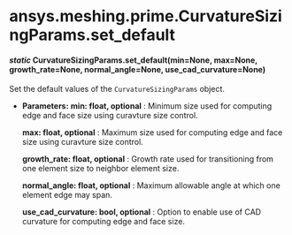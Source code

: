 # ansys.meshing.prime.CurvatureSizingParams.set_default

<a id="ansys.meshing.prime.CurvatureSizingParams.set_default"></a>

#### *static* CurvatureSizingParams.set_default(min=None, max=None, growth_rate=None, normal_angle=None, use_cad_curvature=None)

Set the default values of the `CurvatureSizingParams` object.

* **Parameters:**
  **min: float, optional**
  : Minimum size used for computing edge and face size using curavture size control.

  **max: float, optional**
  : Maximum size used for computing edge and face size using curavture size control.

  **growth_rate: float, optional**
  : Growth rate used for transitioning from one element size to neighbor element size.

  **normal_angle: float, optional**
  : Maximum allowable angle at which one element edge may span.

  **use_cad_curvature: bool, optional**
  : Option to enable use of CAD curvature for computing edge and face size.

<!-- !! processed by numpydoc !! -->
